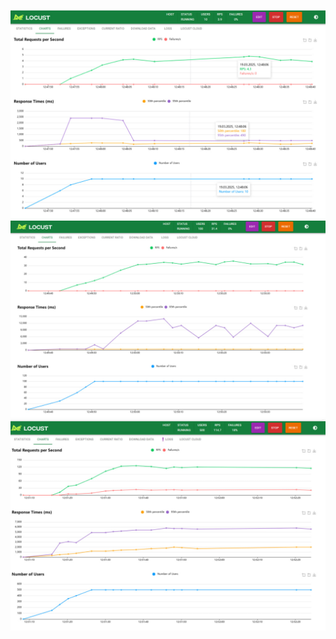 ![10 users/ 2 users per sec](https://github.com/AlexKunc/Aquarius/blob/lab6/results/img.png)
![100 users/ 10 users per sec](https://github.com/AlexKunc/Aquarius/blob/lab6/results/img_1.png)
![500 users/ 50 users per sec](https://github.com/AlexKunc/Aquarius/blob/lab6/results/img_2.png)
